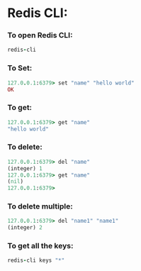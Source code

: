 # Redis CLI:

### To open Redis CLI:

```ruby
redis-cli
```

### To Set:

```ruby
127.0.0.1:6379> set "name" "hello world"
OK
```

### To get:

```ruby
127.0.0.1:6379> get "name"
"hello world"
```

### To delete:

```ruby
127.0.0.1:6379> del "name"
(integer) 1
127.0.0.1:6379> get "name"
(nil)
127.0.0.1:6379>
```

### To delete multiple:

```ruby
127.0.0.1:6379> del "name1" "name1"
(integer) 2
```

### To get all the keys:

```ruby
redis-cli keys "*"
```




